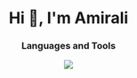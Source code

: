 <h1 align="center">Hi 👋, I'm Amirali</h1>

<p align="left">
</p>

<h3 align="center">Languages and Tools</h3>
<p align="center"> 
  <a href="https://skillicons.dev">
    <img src="https://skillicons.dev/icons?i=php,laravel,html,css,bootstrap,mysql,git,postman,python" />
  </a>
</p>

